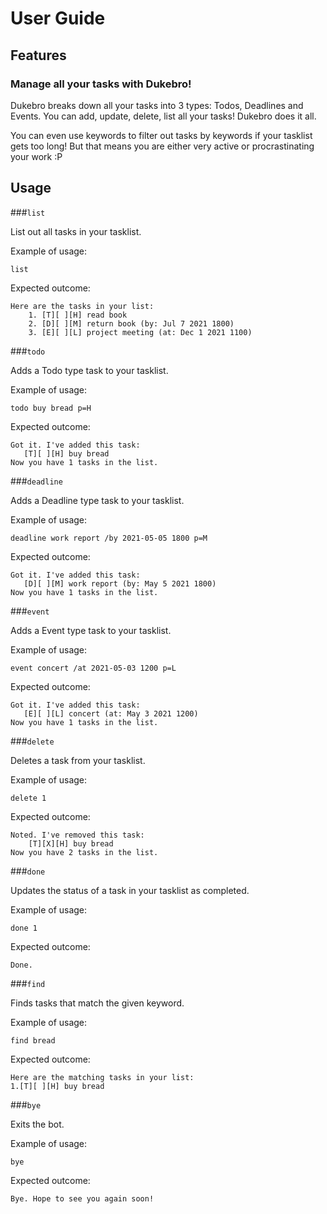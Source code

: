 # User Guide

## Features

### Manage all your tasks with Dukebro!

Dukebro breaks down all your tasks into 3 types: Todos, Deadlines and Events.
You can add, update, delete, list all your tasks! Dukebro does it all.

You can even use keywords to filter out tasks by keywords if your tasklist gets too long!
But that means you are either very active or procrastinating your work :P

## Usage

###`list`

List out all tasks in your tasklist.

Example of usage:

`list`

Expected outcome:

``` 
Here are the tasks in your list:
    1. [T][ ][H] read book
    2. [D][ ][M] return book (by: Jul 7 2021 1800)
    3. [E][ ][L] project meeting (at: Dec 1 2021 1100)
```
###`todo`

Adds a Todo type task to your tasklist.

Example of usage:

`todo buy bread p=H`

Expected outcome:

``` 
Got it. I've added this task:
   [T][ ][H] buy bread
Now you have 1 tasks in the list.
```

###`deadline`

Adds a Deadline type task to your tasklist.

Example of usage:

`deadline work report /by 2021-05-05 1800 p=M`

Expected outcome:

``` 
Got it. I've added this task:
   [D][ ][M] work report (by: May 5 2021 1800)
Now you have 1 tasks in the list.
```
###`event`

Adds a Event type task to your tasklist.

Example of usage:

`event concert /at 2021-05-03 1200 p=L`

Expected outcome:

``` 
Got it. I've added this task:
   [E][ ][L] concert (at: May 3 2021 1200)
Now you have 1 tasks in the list.
```
###`delete`

Deletes a task from your tasklist.

Example of usage:

`delete 1`

Expected outcome:

``` 
Noted. I've removed this task:
    [T][X][H] buy bread
Now you have 2 tasks in the list.
```

###`done`

Updates the status of a task in your tasklist as completed.

Example of usage:

`done 1`

Expected outcome:

``` 
Done.
```

###`find`

Finds tasks that match the given keyword.

Example of usage:

`find bread`

Expected outcome:

``` 
Here are the matching tasks in your list:
1.[T][ ][H] buy bread
```

###`bye`

Exits the bot.

Example of usage:

`bye`

Expected outcome:

``` 
Bye. Hope to see you again soon!
```